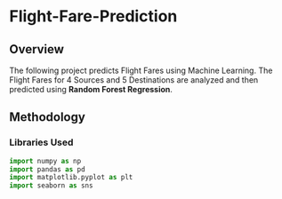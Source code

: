 # Flight-Fare-Prediction
## Overview
The following project predicts Flight Fares using Machine Learning. The Flight Fares for 4 Sources and 5 Destinations are analyzed and then predicted using **Random Forest Regression**.

## Methodology
### Libraries Used
```python
import numpy as np
import pandas as pd
import matplotlib.pyplot as plt
import seaborn as sns

```

